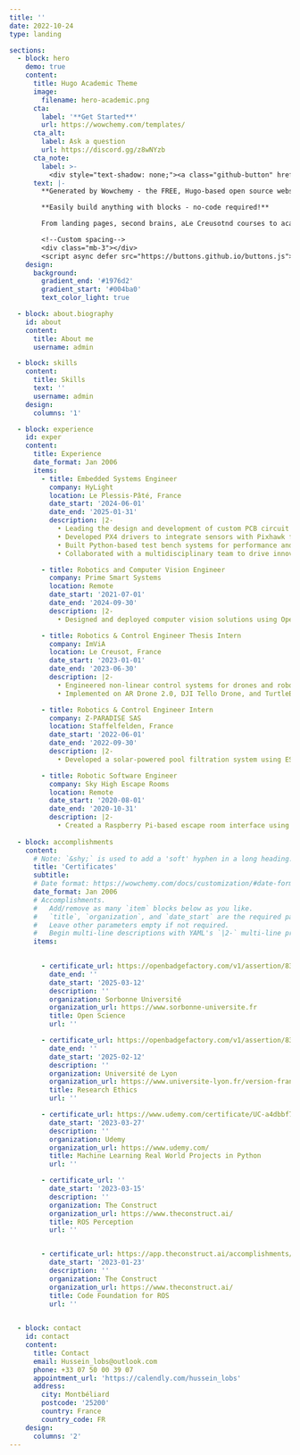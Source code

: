 ```yaml
---
title: ''
date: 2022-10-24
type: landing

sections:
  - block: hero
    demo: true
    content:
      title: Hugo Academic Theme
      image:
        filename: hero-academic.png
      cta:
        label: '**Get Started**'
        url: https://wowchemy.com/templates/
      cta_alt:
        label: Ask a question
        url: https://discord.gg/z8wNYzb
      cta_note:
        label: >-
          <div style="text-shadow: none;"><a class="github-button" href="https://github.com/wowchemy/wowchemy-hugo-themes" data-icon="octicon-star" data-size="large" data-show-count="true" aria-label="Star">Star Wowchemy Website Builder</a></div><div style="text-shadow: none;"><a class="github-button" href="https://github.com/wowchemy/starter-hugo-academic" data-icon="octicon-star" data-size="large" data-show-count="true" aria-label="Star">Star the Academic template</a></div>
      text: |-
        **Generated by Wowchemy - the FREE, Hugo-based open source website builder trusted by 500,000+ sites.**

        **Easily build anything with blocks - no-code required!**

        From landing pages, second brains, aLe Creusotnd courses to academic resumés, conferences, and tech blogs.

        <!--Custom spacing-->
        <div class="mb-3"></div>
        <script async defer src="https://buttons.github.io/buttons.js"></script>
    design:
      background:
        gradient_end: '#1976d2'
        gradient_start: '#004ba0'
        text_color_light: true

  - block: about.biography
    id: about
    content:
      title: About me
      username: admin

  - block: skills
    content:
      title: Skills
      text: ''
      username: admin
    design:
      columns: '1'

  - block: experience
    id: exper
    content:
      title: Experience
      date_format: Jan 2006
      items:
        - title: Embedded Systems Engineer
          company: HyLight
          location: Le Plessis‑Pâté, France
          date_start: '2024-06-01'
          date_end: '2025-01-31'
          description: |2-
            • Leading the design and development of custom PCB circuit boards tailored for hydrogen airships.
            • Developed PX4 drivers to integrate sensors with Pixhawk for aerial inspection systems.
            • Built Python-based test bench systems for performance and integration testing.
            • Collaborated with a multidisciplinary team to drive innovations in aerial inspection technology.

        - title: Robotics and Computer Vision Engineer
          company: Prime Smart Systems
          location: Remote
          date_start: '2021-07-01'
          date_end: '2024-09-30'
          description: |2-
            • Designed and deployed computer vision solutions using OpenCV and Python for industrial automation.

        - title: Robotics & Control Engineer Thesis Intern
          company: ImViA
          location: Le Creusot, France
          date_start: '2023-01-01'
          date_end: '2023-06-30'
          description: |2-
            • Engineered non-linear control systems for drones and robots with vision-based autonomy.
            • Implemented on AR Drone 2.0, DJI Tello Drone, and TurtleBot3 platforms.

        - title: Robotics & Control Engineer Intern
          company: Z‑PARADISE SAS
          location: Staffelfelden, France
          date_start: '2022-06-01'
          date_end: '2022-09-30'
          description: |2-
            • Developed a solar-powered pool filtration system using ESP32 and Z‑wave communication protocol.

        - title: Robotic Software Engineer
          company: Sky High Escape Rooms
          location: Remote
          date_start: '2020-08-01'
          date_end: '2020-10-31'
          description: |2-
            • Created a Raspberry Pi-based escape room interface using Node‑RED and Python for multi-sensory interaction.  
        
  - block: accomplishments
    content:
      # Note: `&shy;` is used to add a 'soft' hyphen in a long heading.
      title: 'Certificates'
      subtitle:
      # Date format: https://wowchemy.com/docs/customization/#date-format
      date_format: Jan 2006
      # Accomplishments.
      #   Add/remove as many `item` blocks below as you like.
      #   `title`, `organization`, and `date_start` are the required parameters.
      #   Leave other parameters empty if not required.
      #   Begin multi-line descriptions with YAML's `|2-` multi-line prefix.
      items:
       

        - certificate_url: https://openbadgefactory.com/v1/assertion/832c1294a05ae5feb2fc5d03f66b3bf2a17b548a
          date_end: ''
          date_start: '2025-03-12'
          description: ''
          organization: Sorbonne Université
          organization_url: https://www.sorbonne-universite.fr
          title: Open Science
          url: ''

        - certificate_url: https://openbadgefactory.com/v1/assertion/832c1294a05ae5feb2fc5d03f66b3bf2a17b548a
          date_end: ''
          date_start: '2025-02-12'
          description: ''
          organization: Université de Lyon
          organization_url: https://www.universite-lyon.fr/version-francaise/
          title: Research Ethics
          url: ''

        - certificate_url: https://www.udemy.com/certificate/UC-a4dbbf75-68d4-4fe4-a15b-70ee59b4550f
          date_start: '2023-03-27'
          description: ''
          organization: Udemy
          organization_url: https://www.udemy.com/
          title: Machine Learning Real World Projects in Python
          url: ''

        - certificate_url: ''
          date_start: '2023-03-15'
          description: ''
          organization: The Construct
          organization_url: https://www.theconstruct.ai/
          title: ROS Perception
          url: ''


        - certificate_url: https://app.theconstruct.ai/accomplishments/verify/RIA7494DB9F9079/
          date_start: '2023-01-23'
          description: ''
          organization: The Construct
          organization_url: https://www.theconstruct.ai/
          title: Code Foundation for ROS
          url: ''
            

  - block: contact
    id: contact
    content:
      title: Contact
      email: Hussein_lobs@outlook.com
      phone: +33 07 50 00 39 07
      appointment_url: 'https://calendly.com/hussein_lobs'
      address:
        city: Montbéliard
        postcode: '25200'
        country: France
        country_code: FR
    design:
      columns: '2'
---
```

